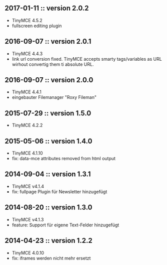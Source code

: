 ## 2017-01-11 :: version 2.0.2
- TinyMCE 4.5.2
- fullscreen editing plugin 

## 2016-09-07 :: version 2.0.1
- TinyMCE 4.4.3
- link url conversion fixed. TinyMCE accepts smarty tags/variables as URL wirhout convertig them ti absolute URL.

## 2016-09-07 :: version 2.0.0
- TinyMCE 4.4.1
- eingebauter Filemanager "Roxy Fileman"

## 2015-07-29 :: version 1.5.0
- TinyMCE 4.2.2

## 2015-05-06 :: version 1.4.0
- TinyMCE 4.1.10
- fix: data-mce attributes removed from html output

## 2014-09-04 :: version 1.3.1
- TinyMCE v4.1.4
- fix: fullpage Plugin für Newsletter hinzugefügt

## 2014-08-20 :: version 1.3.0
- TinyMCE v4.1.3
- feature: Support für eigene Text-Felder hinzugefügt

## 2014-04-23 :: version 1.2.2
- TinyMCE 4.0.10
- fix: iframes werden nicht mehr ersetzt